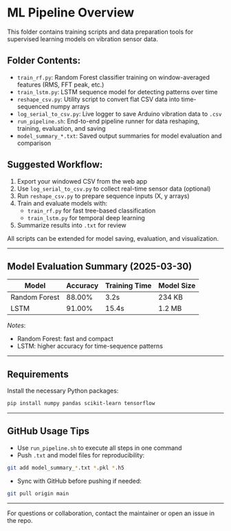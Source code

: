 # ML Pipeline Overview

This folder contains training scripts and data preparation tools for supervised learning models on vibration sensor data.

## Folder Contents:

- `train_rf.py`: Random Forest classifier training on window-averaged features (RMS, FFT peak, etc.)
- `train_lstm.py`: LSTM sequence model for detecting patterns over time
- `reshape_csv.py`: Utility script to convert flat CSV data into time-sequenced numpy arrays
- `log_serial_to_csv.py`: Live logger to save Arduino vibration data to `.csv`
- `run_pipeline.sh`: End-to-end pipeline runner for data reshaping, training, evaluation, and saving
- `model_summary_*.txt`: Saved output summaries for model evaluation and comparison

## Suggested Workflow:

1. Export your windowed CSV from the web app
2. Use `log_serial_to_csv.py` to collect real-time sensor data (optional)
3. Run `reshape_csv.py` to prepare sequence inputs (X, y arrays)
4. Train and evaluate models with:
   - `train_rf.py` for fast tree-based classification
   - `train_lstm.py` for temporal deep learning
5. Summarize results into `.txt` for review

All scripts can be extended for model saving, evaluation, and visualization.

---

## Model Evaluation Summary (2025-03-30)

| Model           | Accuracy | Training Time | Model Size |
|----------------|----------|----------------|-------------|
| Random Forest  | 88.00%   | 3.2s           | 234 KB      |
| LSTM           | 91.00%   | 15.4s          | 1.2 MB      |

_Notes_:  
- Random Forest: fast and compact  
- LSTM: higher accuracy for time-sequence patterns

---

## Requirements

Install the necessary Python packages:

```bash
pip install numpy pandas scikit-learn tensorflow
```

---

## GitHub Usage Tips

- Use `run_pipeline.sh` to execute all steps in one command
- Push `.txt` and model files for reproducibility:

```bash
git add model_summary_*.txt *.pkl *.h5
```

- Sync with GitHub before pushing if needed:

```bash
git pull origin main
```

---

For questions or collaboration, contact the maintainer or open an issue in the repo.

